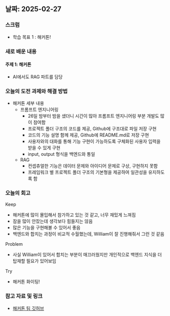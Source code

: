## 날짜: 2025-02-27

### 스크럼
- 학습 목표 1 : 해커톤!

### 새로 배운 내용
#### 주제 1: 해커톤
- AI에서도 RAG 파트를 담당

### 오늘의 도전 과제와 해결 방법
- 해커톤 세부 내용
    - 프롬프트 엔지니어링
        - 26일 밤부터 밤을 샜더니 시간이 많아 프롬프트 엔지니어링 부분 개발도 많이 참여함
        - 프로젝트 폴더 구조의 코드를 제공, Github에 구조대로 파일 저장 구현
        - 코드의 기능 설명 함께 제공, Github에 README.md로 저장 구현
        - 사용자와의 대화를 통해 기능 구현이 가능하도록 구체화된 사용자 입력을 받을 수 있게 구현
        - input, output 형식을 백엔드와 통일
    - RAG
        - 컨셉츄얼한 기능은 데이터 문제와 아이디어 문제로 구상, 구현하지 못함
        - 프레임워크 별 프로젝트 폴더 구조의 기본형을 제공하여 일관성을 유지하도록 함

### 오늘의 회고
Keep
- 해커톤에 많이 몰입해서 참가하고 있는 것 같고, 너무 재밌게 느껴짐
- 잠을 많이 안잤는데 생각보다 힘들지는 않음
- 많은 기능을 구현해볼 수 있어서 좋음
- 백엔드와 합치는 과정이 비교적 수월했는데, William이 잘 진행해줘서 그런 것 같음

Problem
- 사실 William이 있어서 합치는 부분이 매끄러웠지만 개인적으로 백엔드 지식을 더 탑재할 필요가 있어보임

Try
- 해커톤 화이팅!

### 참고 자료 및 링크
- [해커톤 팀 깃허브](https://github.com/ktbhackathonAI)